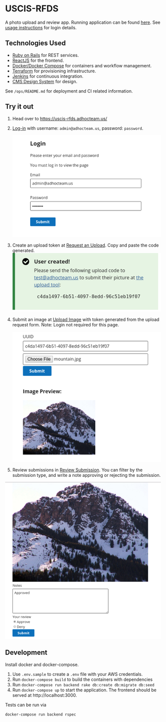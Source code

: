 # USCIS-RFDS

A photo upload and review app. Running application can be found [here](https://uscis-rfds.adhocteam.us/). See [usage instructions](#try-it-out)
for login details.

## Technologies Used

* [Ruby on Rails](http://rubyonrails.org/) for REST services.
* [ReactJS](https://reactjs.org/) for the frontend.
* [Docker/Docker Compose](https://www.docker.com/) for containers and workflow management.
* [Terraform](https://www.terraform.io/) for provisioning infrastructure.
* [Jenkins](htps://jenkins.io/) for continuous integration.
* [CMS Design System](https://design.cms.gov/) for design.

See `/ops/README.md` for deployment and CI related information.

## Try it out

1. Head over to https://uscis-rfds.adhocteam.us/
2. [Log-in](https://uscis-rfds.adhocteam.us/login) with username: `admin@adhocteam.us`, password: `password`.

   ![](./images/login.png)

3. Create an upload token at [Request an Upload](https://uscis-rfds.adhocteam.us/request). Copy and paste the code generated.
   ![](./images/created.png)
4. Submit an image at [Upload Image](https://uscis-rfds.adhocteam.us/) with token generated from the upload request form. Note: Login not required for this page.

   ![](./images/upload_page.png)

5. Review submissions in [Review Submission](https://uscis-rfds.adhocteam.us/review). You can filter by the submission type, and write a note approving or rejecting the submission.

![](./images/review_page.png)

## Development

Install docker and docker-compose.

1. Use `.env.sample` to create a `.env` file with your AWS credentials.
2. Run `docker-compose build` to build the containers with dependencies
3. Run `docker-compose run backend rake db:create db:migrate db:seed`
4. Run `docker-compose up` to start the application. The frontend should be served at http://localhost:3000.

Tests can be run via

```
docker-compose run backend rspec
```
